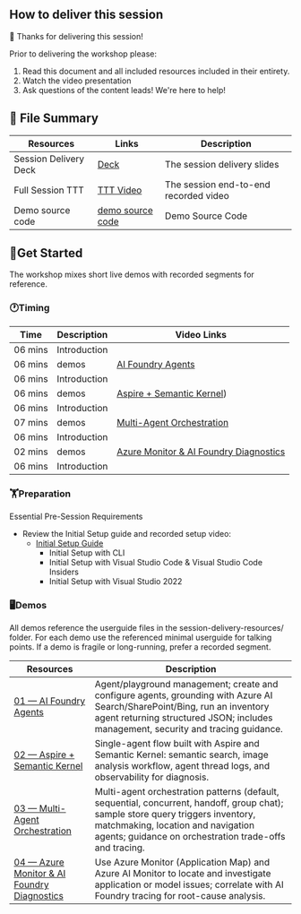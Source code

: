 ## How to deliver this session

🥇 Thanks for delivering this session!

Prior to delivering the workshop please:

1.  Read this document and all included resources included in their entirety.
2.  Watch the video presentation
3.  Ask questions of the content leads! We're here to help!


## 📁 File Summary

| Resources          | Links                            | Description |
|-------------------|----------------------------------|-------------------|
| Session Delivery Deck |  [Deck](https://aka.ms/AAxri1f) | The session delivery slides |
| Full Session TTT    |  [TTT Video](https://aka.ms/AAxrpql) | The session end-to-end recorded video |
| Demo source code     |  [demo source code](https://github.com/kinfey/aitour26-BRK445-building-enterprise-ready-ai-agents-with-azure-ai-foundry/tree/main/src) | Demo Source Code |


## 🚀Get Started

The workshop mixes short live demos with recorded segments for reference.

### 🕐Timing

| Time        | Description | Video Links |  
--------------|------------- | ------------- |  
06 mins  |Introduction |  |  
06 mins  |demos | [AI Foundry Agents](https://aka.ms/AAxri1g) |  
06 mins  |Introduction |  |  
06 mins | demos | [Aspire + Semantic Kernel](https://aka.ms/AAxrpqj))  
06 mins  |Introduction |  |  
07 mins | demos | [Multi-Agent Orchestration](https://aka.ms/AAxrab6) |  
06 mins  |Introduction |  |  
02 mins | demos | [Azure Monitor & AI Foundry Diagnostics](https://aka.ms/AAxrpqk) |  
06 mins  |Introduction |  |  

### 🏋️Preparation
Essential Pre-Session Requirements
- Review the Initial Setup guide and recorded setup video:
  - [Initial Setup Guide](./docs/01.Installation.md)
    - Initial Setup with CLI
    - Initial Setup with Visual Studio Code & Visual Studio Code Insiders
    - Initial Setup with Visual Studio 2022

### 🖥️Demos

All demos reference the userguide files in the session-delivery-resources/ folder. For each demo use the referenced minimal userguide for talking points. If a demo is fragile or long-running, prefer a recorded segment.

| Resources | Description |
|-------------------|-------------------|
| [01 — AI Foundry Agents ](./Demo/01/01_demo_minimal.md) | Agent/playground management; create and configure agents, grounding with Azure AI Search/SharePoint/Bing, run an inventory agent returning structured JSON; includes management, security and tracing guidance. |
| [02 — Aspire + Semantic Kernel ](./Demo/02/02_demo_minimal.md)  | Single-agent flow built with Aspire and Semantic Kernel: semantic search, image analysis workflow, agent thread logs, and observability for diagnosis. |
| [03 — Multi-Agent Orchestration](./Demo/03/03_demo_minimal.md) | Multi-agent orchestration patterns (default, sequential, concurrent, handoff, group chat); sample store query triggers inventory, matchmaking, location and navigation agents; guidance on orchestration trade-offs and tracing. |
| [04 — Azure Monitor & AI Foundry Diagnostics ](./Demo/04/04_demo_minimal.md)  | Use Azure Monitor (Application Map) and Azure AI Monitor to locate and investigate application or model issues; correlate with AI Foundry tracing for root-cause analysis. |

